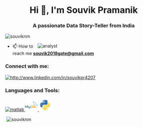 <h1 align="center">Hi 👋, I'm Souvik Pramanik</h1>
<h3 align="center">A passionate Data Story-Teller from India</h3>

<p align="left"> <img src="https://komarev.com/ghpvc/?username=souviknm&label=Profile%20views&color=0e75b6&style=flat" alt="souviknm" /> </p>

<img align="right" alt="analyst" width="400" src="https://media1.giphy.com/media/3oKIPEqDGUULpEU0aQ/200w.gif?cid=6c09b95204jqkof56udzcamp7qh9vqpwqahbxwlrmxwckmqa&ep=v1_gifs_search&rid=200w.gif&ct=g">

- 📫 How to reach me **souvik2018gate@gmail.com**

<h3 align="left">Connect with me:</h3>
<p align="left">
<a href="https://linkedin.com/in/souvikpr4207" target="blank"><img align="center" src="https://raw.githubusercontent.com/rahuldkjain/github-profile-readme-generator/master/src/images/icons/Social/linked-in-alt.svg" alt="http://www.linkedin.com/in/souvikpr4207" height="30" width="40" /></a>
</p>

<h3 align="left">Languages and Tools:</h3>
<p align="left"> <a href="https://www.mathworks.com/" target="_blank" rel="noreferrer"> <img src="https://upload.wikimedia.org/wikipedia/commons/2/21/Matlab_Logo.png" alt="matlab" width="40" height="40"/> </a> <a href="https://www.mysql.com/" target="_blank" rel="noreferrer"> <img src="https://raw.githubusercontent.com/devicons/devicon/master/icons/mysql/mysql-original-wordmark.svg" alt="mysql" width="40" height="40"/> </a> <a href="https://www.python.org" target="_blank" rel="noreferrer"> <img src="https://raw.githubusercontent.com/devicons/devicon/master/icons/python/python-original.svg" alt="python" width="40" height="40"/> </a> </p>

<p>&nbsp;<img align="center" src="https://github-readme-stats.vercel.app/api?username=souviknm&show_icons=true&locale=en" alt="souviknm" /></p>




